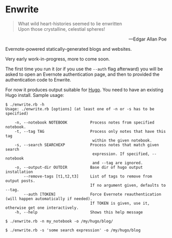 # Enwrite

> What wild heart-histories seemed to lie enwritten<br/>
> Upon those crystalline, celestial spheres!
<p align="right">&mdash;Edgar Allan Poe</p>

Evernote-powered statically-generated blogs and websites.

Very early work-in-progress, more to come soon.

The first time you run it (or if you use the `--auth` flag afterward)
you will be asked to open an Evernote authentication page, and then to
provided the authentication code to Enwrite.

For now it produces output suitable for [Hugo](http://gohugo.io). You
need to have an existing Hugo install. Sample usage:

    $ ./enwrite.rb -h
    Usage: ./enwrite.rb [options] (at least one of -n or -s has to be specified)
    
        -n, --notebook NOTEBOOK          Process notes from specified notebook.
        -t, --tag TAG                    Process only notes that have this tag
                                          within the given notebook.
        -s, --search SEARCHEXP           Process notes that match given search
                                          expression. If specified, --notebook
                                          and --tag are ignored.
        -o, --output-dir OUTDIR          Base dir of hugo output installation
            --remove-tags [t1,t2,t3]     List of tags to remove from output posts.
                                         If no argument given, defaults to --tag.
            --auth [TOKEN]               Force Evernote reauthentication (will happen automatically if needed).
                                         If TOKEN is given, use it, otherwise get one interactively.
        -h, --help                       Shows this help message
        
    $ ./enwrite.rb -n my_notebook -o /my/hugo/blog/
    
    $ ./enwrite.rb -s 'some search expression' -o /my/hugo/blog
